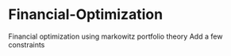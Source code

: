 # Financial-Optimization
Financial optimization using markowitz portfolio theory
Add a few constraints 
